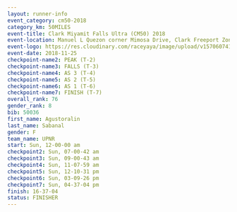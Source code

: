 ```yaml
---
layout: runner-info 
event_category: cm50-2018 
category_km: 50MILES 
event-title: Clark Miyamit Falls Ultra (CM50) 2018 
event-location: Manuel L Quezon corner Mimosa Drive, Clark Freeport Zone, Clark, Pampanga, Philippines 
event-logo: https://res.cloudinary.com/raceyaya/image/upload/v1570607412/logo/cm50_p8ydpq.jpg 
event-date: 2018-11-25 
checkpoint-name2: PEAK (T-2) 
checkpoint-name3: FALLS (T-3) 
checkpoint-name4: AS 3 (T-4) 
checkpoint-name5: AS 2 (T-5) 
checkpoint-name6: AS 1 (T-6) 
checkpoint-name7: FINISH (T-7) 
overall_rank: 76
gender_rank: 8
bib: 50036
first_name: Agustoralin
last_name: Sabanal
gender: F
team_name: UPNR
start: Sun, 12-00-00 am
checkpoint2: Sun, 07-00-42 am
checkpoint3: Sun, 09-00-43 am
checkpoint4: Sun, 11-07-59 am
checkpoint5: Sun, 12-10-31 pm
checkpoint6: Sun, 03-09-26 pm
checkpoint7: Sun, 04-37-04 pm
finish: 16-37-04
status: FINISHER
---
```

